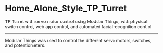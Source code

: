 # Home_Alone_Style_TP_Turret
TP Turret with servo motor control using Modular Things, with physical switch control, web app control, and automated facial recognition control

---

Modular Things was used to control the different servo motors, switches, and potentiometers. 
